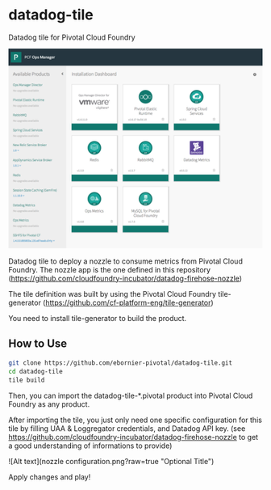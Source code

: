 # datadog-tile
Datadog tile for Pivotal Cloud Foundry

![Alt text](datadog_metrics.png?raw=true "Optional Title")

Datadog tile to deploy a nozzle to consume metrics from Pivotal Cloud Foundry. The nozzle app is the one defined in this repository (https://github.com/cloudfoundry-incubator/datadog-firehose-nozzle)

The tile definition was built by using the Pivotal Cloud Foundry tile-generator (https://github.com/cf-platform-eng/tile-generator)

You need to install tile-generator to build the product.

## How to Use

```bash
git clone https://github.com/ebornier-pivotal/datadog-tile.git
cd datadog-tile
tile build
```

Then, you can import the datadog-tile-*.pivotal product into Pivotal Cloud Foundry as any product.

After importing the tile, you just only need one specific configuration for this tile by filling UAA & Loggregator credentials, and Datadog API key. (see https://github.com/cloudfoundry-incubator/datadog-firehose-nozzle to get a good understanding of informations to provide)

![Alt text](nozzle configuration.png?raw=true "Optional Title")

Apply changes and play!







